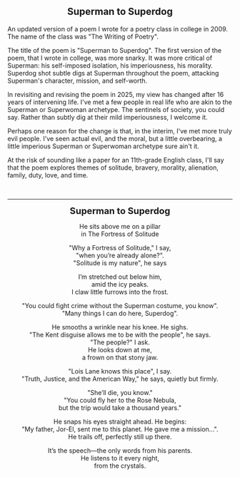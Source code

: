 ## <div align="center">Superman to Superdog</div>

<p>
An updated version of a poem I wrote for a poetry class in college in 2009.
The name of the class was "The Writing of Poetry".
</p>

<p>
The title of the poem is "Superman to Superdog".
The first version of the poem, that I wrote in college, was more snarky.
It was more critical of Superman: his self-imposed isolation, his imperiousness, his morality.
Superdog shot subtle digs at Superman throughout the poem, attacking Superman's character, mission, and self-worth.
</p>

<p>
In revisiting and revising the poem in 2025, my view has changed after 16 years of intervening life.
I've met a few people in real life who are akin to the Superman or Superwoman archetype.
The sentinels of society, you could say.
Rather than subtly dig at their mild imperiousness, I welcome it.
</p>

<p>
Perhaps one reason for the change is that, in the interim, I've met more truly evil people.
I've seen actual evil, and the moral, but a little overbearing, a little imperious Superman or Superwoman archetype sure ain't it. 
</p>

<p>
At the risk of sounding like a paper for an 11th-grade English class, I'll say that the poem explores themes of solitude, bravery, morality, alienation, family, duty, love, and time.
</p>

<br/>

<hr/>

<div style="text-align: center">

<p>
<b style="font-size: 20px;">Superman to Superdog</b>
</p>

<p>
He sits above me on a pillar<br/>
in The Fortress of Solitude
</p>

<p>
"Why a Fortress of Solitude," I say,<br/>
"when you’re already alone?".<br/>
"Solitude is my nature", he says
</p>

<p>
I’m stretched out below him,<br/>
amid the icy peaks.<br/>
I claw little furrows into the frost.
</p>

<p>
"You could fight crime without the Superman costume, you know".<br/>
"Many things I can do here, Superdog".
</p>

<p>
He smooths a wrinkle near his knee. He sighs.<br/>
"The Kent disguise allows me to be with the people", he says.<br/>
"The people?" I ask.<br/>
He looks down at me,<br/>
a frown on that stony jaw.
</p>

<p>
"Lois Lane knows this place", I say.<br/>
"Truth, Justice, and the American Way," he says, quietly but firmly.
</p>

<p>
"She’ll die, you know."<br/>
"You could fly her to the Rose Nebula,<br/>
but the trip would take a thousand years."
</p>

<p>
He snaps his eyes straight ahead. He begins:<br/>
"My father, Jor-El, sent me to this planet. He gave me a mission...".<br/>
He trails off, perfectly still up there.
</p>

<p>
It’s the speech—the only words from his parents.<br/>
He listens to it every night,<br/>
from the crystals.
</p>

</div>
